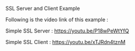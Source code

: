 SSL Server and Client Example

Following is the video link of this example : 

Simple SSL Server : https://youtu.be/P18wPeWtYfQ  

Simple SSL Client : https://youtu.be/xTJRdn4tznM  
